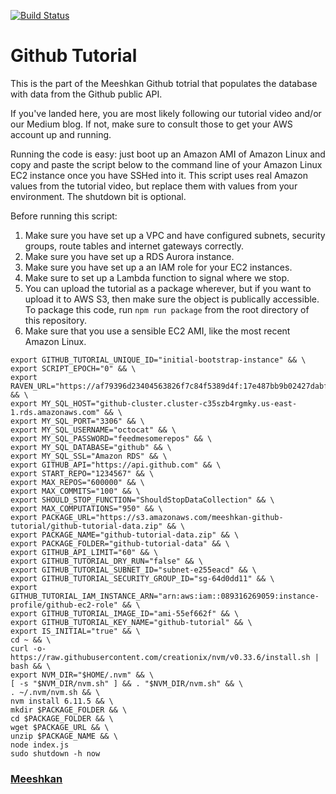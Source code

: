[![Build Status](https://travis-ci.org/Meeshkan/github-tutorial-data.svg?branch=master)](https://travis-ci.org/Meeshkan/github-tutorial-data)

# Github Tutorial

This is the part of the Meeshkan Github totrial that populates the database with data from the Github public API.

If you've landed here, you are most likely following our tutorial video and/or our Medium blog.  If not, make sure to consult those to get your AWS account up and running.

Running the code is easy: just boot up an Amazon AMI of Amazon Linux and copy and paste the script below to the command line of your Amazon Linux EC2 instance once you have SSHed into it.  This script uses real Amazon values from the tutorial video, but replace them with values from your environment.   The shutdown bit is optional.

Before running this script:
1. Make sure you have set up a VPC and have configured subnets, security groups, route tables and internet gateways correctly.
2. Make sure you have set up a RDS Aurora instance.
3. Make sure you have set up a an IAM role for your EC2 instances.
4. Make sure to set up a Lambda function to signal where we stop.
5. You can upload the tutorial as a package wherever, but if you want to upload it to AWS S3, then make sure the object is publically accessible.  To package this code, run `npm run package` from the root directory of this repository.
6. Make sure that you use a sensible EC2 AMI, like the most recent Amazon Linux.
```
export GITHUB_TUTORIAL_UNIQUE_ID="initial-bootstrap-instance" && \
export SCRIPT_EPOCH="0" && \
export RAVEN_URL="https://af79396d23404563826f7c84f5389d4f:17e487bb9b02427dabfa4de5fb37e381@sentry.io/260958" && \
export MY_SQL_HOST="github-cluster.cluster-c35szb4rgmky.us-east-1.rds.amazonaws.com" && \
export MY_SQL_PORT="3306" && \
export MY_SQL_USERNAME="octocat" && \
export MY_SQL_PASSWORD="feedmesomerepos" && \
export MY_SQL_DATABASE="github" && \
export MY_SQL_SSL="Amazon RDS" && \
export GITHUB_API="https://api.github.com" && \
export START_REPO="1234567" && \
export MAX_REPOS="600000" && \
export MAX_COMMITS="100" && \
export SHOULD_STOP_FUNCTION="ShouldStopDataCollection" && \
export MAX_COMPUTATIONS="950" && \
export PACKAGE_URL="https://s3.amazonaws.com/meeshkan-github-tutorial/github-tutorial-data.zip" && \
export PACKAGE_NAME="github-tutorial-data.zip" && \
export PACKAGE_FOLDER="github-tutorial-data" && \
export GITHUB_API_LIMIT="60" && \
export GITHUB_TUTORIAL_DRY_RUN="false" && \
export GITHUB_TUTORIAL_SUBNET_ID="subnet-e255eacd" && \
export GITHUB_TUTORIAL_SECURITY_GROUP_ID="sg-64d0dd11" && \
export GITHUB_TUTORIAL_IAM_INSTANCE_ARN="arn:aws:iam::089316269059:instance-profile/github-ec2-role" && \
export GITHUB_TUTORIAL_IMAGE_ID="ami-55ef662f" && \
export GITHUB_TUTORIAL_KEY_NAME="github-tutorial" && \
export IS_INITIAL="true" && \
cd ~ && \
curl -o- https://raw.githubusercontent.com/creationix/nvm/v0.33.6/install.sh | bash && \
export NVM_DIR="$HOME/.nvm" && \
[ -s "$NVM_DIR/nvm.sh" ] && . "$NVM_DIR/nvm.sh" && \
. ~/.nvm/nvm.sh && \
nvm install 6.11.5 && \
mkdir $PACKAGE_FOLDER && \
cd $PACKAGE_FOLDER && \
wget $PACKAGE_URL && \
unzip $PACKAGE_NAME && \
node index.js
sudo shutdown -h now
```

### [Meeshkan](https://hackernoon.com/@meeshkan)
